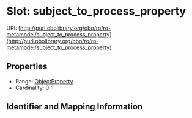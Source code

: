 # Slot: subject_to_process_property

URI: [http://purl.obolibrary.org/obo/ro/ro-metamodel/subject_to_process_property](http://purl.obolibrary.org/obo/ro/ro-metamodel/subject_to_process_property)



<!-- no inheritance hierarchy -->


## Properties

 * Range: [ObjectProperty](ObjectProperty.md)
 * Cardinality: 0..1



## Identifier and Mapping Information







